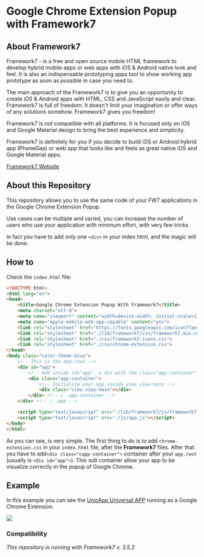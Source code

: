 # Google Chrome Extension Popup with Framework7

## About Framework7 

Framework7 - is a free and open source mobile HTML framework to develop hybrid mobile apps or web apps with iOS & Android native look and feel. It is also an indispensable prototyping apps tool to show working app prototype as soon as possible in case you need to.

The main approach of the Framework7 is to give you an opportunity to create iOS & Android apps with HTML, CSS and JavaScript easily and clear. Framework7 is full of freedom. It doesn't limit your imagination or offer ways of any solutions somehow. Framework7 gives you freedom!

Framework7 is not compatible with all platforms. It is focused only on iOS and Google Material design to bring the best experience and simplicity.

Framework7 is definitely for you if you decide to build iOS or Android hybrid app (PhoneGap) or web app that looks like and feels as great native iOS and Google Material apps.

[Framework7 Website](https://framework7.io/)

## About this Repository 

This repository allows you to use the same code of your FW7 applications in the Google Chrome Extension Popup. 

Use cases can be multiple and varied, you can increase the number of users who use your application with minimum effort, with very few tricks. 

In fact you have to add only one  `<div>` in your index.html, and the magic will be done. 

## How to 

Check the `index.html` file: 

```html
<!DOCTYPE html>
<html lang="en">
<head>
    <title>Google Chrome Extension Popup With Framework7</title>
    <meta charset="utf-8">
    <meta name="viewport" content="width=device-width, initial-scale=1, maximum-scale=1, minimum-scale=1, user-scalable=no, minimal-ui, viewport-fit=cover">
    <meta name="apple-mobile-web-app-capable" content="yes">
    <link rel="stylesheet" href="https://fonts.googleapis.com/icon?family=Material+Icons">
    <link rel="stylesheet" href="./lib/framework7/css/framework7.min.css">
    <link rel="stylesheet" href="./css/framework7-icons.css">
    <link rel="stylesheet" href="./css/chrome-extension.css">
</head>
<body class="color-theme-blue">
    <!-- This is the app.root -->
    <div id="app">
        <!-- Add inside id="app"  a div with the class="app-container" -->
        <div class="app-container">
            <!-- Initialize your app inside view view-main -->
            <div class="view view-main"></div>
        </div> <!-- / .app-container -->
    </div> <!-- / .app -->

    <script type="text/javascript" src="./lib/framework7/js/framework7.min.js"></script>
    <script type="text/javascript" src="./js/app.js"></script>
</body>
</html>
```

As you can see, is very simple. The first thing to do is to add `chrome-extension.css` in your `index.html` file, after the **Framework7** files. After that you have to add`<div class="capp-container">` container after your `app.root` (usually is `<div id="app">`). This sub container allow your app to be visualize correctly in the popup of Google Chrome.

## Example 

In this example you can see the [UnicApp Universal APP](https://github.com/UnicApp/universal-app) running as a Google Chrome Extension. 

![](http://i65.tinypic.com/2vd5o4g.png)



### Compatibility

*This repository is running with Framework7 v. 3.5.2*